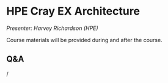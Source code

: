 # HPE Cray EX Architecture

*Presenter: Harvey Richardson (HPE)*

Course materials will be provided during and after the course.

<!--
Temporary location of materials (for the lifetime of the training project):

-   Slides: `/project/project_465001098/Slides/HPE/01_EX_Architecture.pdf`
-->

<!--
>
Archived materials on LUMI:

-   Slides: `/appl/local/training/4day-20240423/files/LUMI-4day-20231003-1_01_HPE_Cray_EX_Architecuture.pdf`

-   Recording: `/appl/local/training/4day-20240423/recordings/1_01_HPE_Cray_EX_Architecture.mp4`

These materials can only be distributed to actual users of LUMI (active user account).
-->

## Q&A

/

